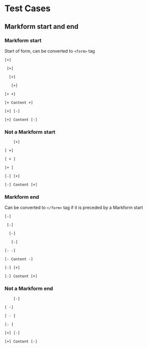 # Test Cases

## Markform start and end

### Markform start

Start of form, can be converted to `<form>` tag

```
[+]
```

```
 [+]
```

```
  [+]
```

```
   [+]
```

```
[+ +]
```

```
[+ Content +]
```

```
[+] [-]
```

```
[+] Content [-]
```


### Not a Markform start

```
    [+]
```

```    
[ +]
```

```
[ + ]
```

```
[+ ]
```

```
[-] [+]
```

```
[-] Content [+]
```



### Markform end

Can be converted to `</form>` tag if it is preceded by a Markform start

```
[-]
```

```
 [-]
```

```
  [-]
```

```
   [-]
```

```
[- -]
```

```
[- Content -]
```

```
[-] [+]
```

```
[-] Content [+]
```


### Not a Markform end

```
    [-]
```

```    
[ -]
```

```
[ - ]
```

```
[- ]
```

```
[+] [-]
```

```
[+] Content [-]
```







